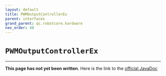 ```yaml
---
layout: default
title: PWMOutputControllerEx
parent: interfaces
grand_parent: qc.robotcore.hardware
nav_order: 48
---
```

# `PWMOutputControllerEx`
---
**This page has not yet been written**. Here is the link to the [official JavaDoc](https://ftctechnh.github.io/ftc_app/doc/javadoc/com/qualcomm/robotcore/hardware/PWMOutputControllerEx.html)
        